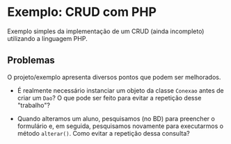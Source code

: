 # Exemplo: CRUD com PHP

Exemplo simples da implementação de um CRUD (ainda incompleto) utilizando a linguagem PHP.

## Problemas

O projeto/exemplo apresenta diversos pontos que podem ser melhorados.

- É realmente necessário instanciar um objeto da classe `Conexao` antes de criar um `Dao`? O que pode ser feito para evitar a repetição desse "trabalho"?

- Quando alteramos um aluno, pesquisamos (no BD) para preencher o formulário e, em seguida, pesquisamos novamente para executarmos o método `alterar()`. Como evitar a repetição dessa consulta?